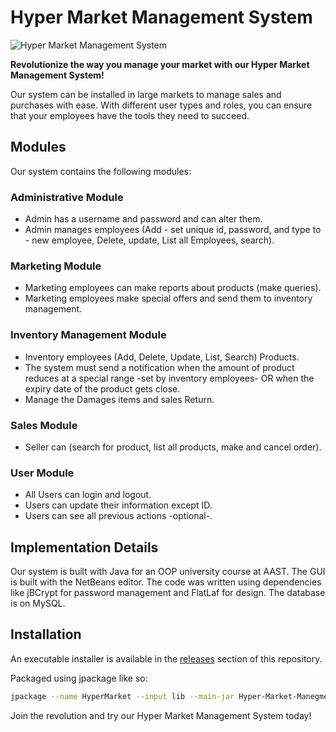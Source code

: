 # Hyper Market Management System

![Hyper Market Management System](shopping-cart.ico)

**Revolutionize the way you manage your market with our Hyper Market Management System!**

Our system can be installed in large markets to manage sales and purchases with ease. With different user types and roles, you can ensure that your employees have the tools they need to succeed.

## Modules
Our system contains the following modules:

### Administrative Module
- Admin has a username and password and can alter them.
- Admin manages employees (Add - set unique id, password, and type to - new employee, Delete, update, List all Employees, search).

### Marketing Module
- Marketing employees can make reports about products (make queries).
- Marketing employees make special offers and send them to inventory management.

### Inventory Management Module
- Inventory employees (Add, Delete, Update, List, Search) Products.
- The system must send a notification when the amount of product reduces at a special range -set by inventory employees- OR when the expiry date of the product gets close.
- Manage the Damages items and sales Return.

### Sales Module
- Seller can (search for product, list all products, make and cancel order).

### User Module
- All Users can login and logout.
- Users can update their information except ID.
- Users can see all previous actions -optional-.

## Implementation Details
Our system is built with Java for an OOP university course at AAST. The GUI is built with the NetBeans editor. The code was written using dependencies like jBCrypt for password management and FlatLaf for design. The database is on MySQL.

## Installation
An executable installer is available in the [releases](https://github.com/OmarAhmed-A/Hyper-Market-Manegment-Semester6/releases) section of this repository.

Packaged using jpackage like so:
```bash
jpackage --name HyperMarket --input lib --main-jar Hyper-Market-Manegment-Semester6.jar --main-class Main.Main --icon ./shopping-cart.ico --type exe --win-menu --win-shortcut
```

Join the revolution and try our Hyper Market Management System today!